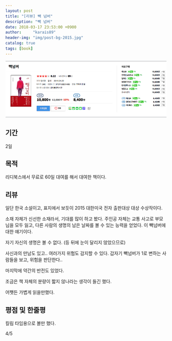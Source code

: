 ```yaml
---
layout: post
title: "[리뷰] 빽 넘버"
description: "빽 넘버"
date: 2018-03-17 23:53:00 +0900
author:     "karais89"
header-img: "img/post-bg-2015.jpg"
catalog: true
tags: [book]
---
```


![book image](/img/in-post/book/13.png)

## 기간

2일

## 목적

리디북스에서 무료로 60일 대여를 해서 대여한 책이다.

## 리뷰

일단 한국 소설이고, 표지에서 보듯이 2015 대한미국 전자 출판대상 대상 수상작이다. 

소재 자체가 신선한 소재라서, 기대를 많이 하고 봤다. 주인공 자체는 교통 사고로 부모님을 모두 잃고, 다른 사람의 생명의 남은 날짜를 볼 수 있는 능력을 얻었다. 이 빽넘버에 대한 얘기이다.

자기 자신의 생명은 볼 수 없다. (등 뒤에 눈이 달리지 않았으므로)

사신과의 만남도 있고.. 여러가지 위험도 감지할 수 있다. 갑자기 빽넘버가 1로 변하는 사람들을 보고, 위험을 판단한다..

마지막에 약간의 반전도 있었다.

조금은 책 자체의 분량이 짧지 않나라는 생각이 들긴 했다.

어쨋든 가볍게 읽을만했다.

## 평점 및 한줄평

킬림 타임용으로 볼만 했다.

4/5